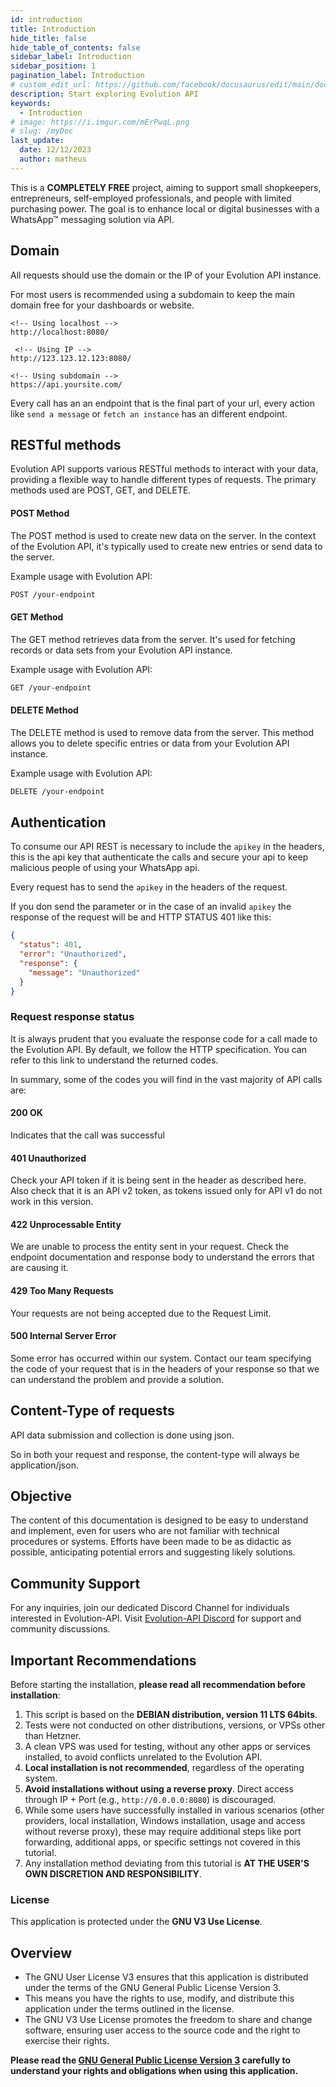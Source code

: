 ```yaml
---
id: introduction
title: Introduction
hide_title: false
hide_table_of_contents: false
sidebar_label: Introduction
sidebar_position: 1
pagination_label: Introduction
# custom_edit_url: https://github.com/facebook/docusaurus/edit/main/docs/api-doc-markdown.md
description: Start exploring Evolution API
keywords:
  - Introduction
# image: https://i.imgur.com/mErPwqL.png
# slug: /myDoc
last_update:
  date: 12/12/2023
  author: matheus
---
```


This is a **COMPLETELY FREE** project, aiming to support small shopkeepers, entrepreneurs, self-employed professionals, and people with limited purchasing power. The goal is to enhance local or digital businesses with a WhatsApp™ messaging solution via API.

## Domain

All requests should use the domain or the IP of your Evolution API instance.

For most users is recommended using a subdomain to keep the main domain free for your dashboards or website.

```plaintext
<!-- Using localhost -->
http://localhost:8080/

 <!-- Using IP -->
http://123.123.12.123:8080/

<!-- Using subdomain -->
https://api.yoursite.com/
```

Every call has an an endpoint that is the final part of your url, every action like `send a message` or `fetch an instance` has an different endpoint.

## RESTful methods

Evolution API supports various RESTful methods to interact with your data, providing a flexible way to handle different types of requests. The primary methods used are POST, GET, and DELETE.

#### POST Method

The POST method is used to create new data on the server. In the context of the Evolution API, it's typically used to create new entries or send data to the server.

Example usage with Evolution API:

```rest
POST /your-endpoint
```

#### GET Method

The GET method retrieves data from the server. It's used for fetching records or data sets from your Evolution API instance.

Example usage with Evolution API:

```rest
GET /your-endpoint
```

#### DELETE Method

The DELETE method is used to remove data from the server. This method allows you to delete specific entries or data from your Evolution API instance.

Example usage with Evolution API:

```rest
DELETE /your-endpoint
```

## Authentication

To consume our API REST is necessary to include the `apikey` in the headers, this is the api key that authenticate the calls and secure your api to keep malicious people of using your WhatsApp api.

Every request has to send the `apikey` in the headers of the request.

If you don send the parameter or in the case of an invalid `apikey` the response of the request will be and HTTP STATUS 401 like this:

```json showLineNumbers
{
  "status": 401,
  "error": "Unauthorized",
  "response": {
    "message": "Unauthorized"
  }
}
```

### Request response status

It is always prudent that you evaluate the response code for a call made to the Evolution API. By default, we follow the HTTP specification. You can refer to this link to understand the returned codes.

In summary, some of the codes you will find in the vast majority of API calls are:

#### 200 OK

Indicates that the call was successful

#### 401 Unauthorized

Check your API token if it is being sent in the header as described here. Also check that it is an API v2 token, as tokens issued only for API v1 do not work in this version.

#### 422 Unprocessable Entity

We are unable to process the entity sent in your request. Check the endpoint documentation and response body to understand the errors that are causing it.

#### 429 Too Many Requests

Your requests are not being accepted due to the Request Limit.

#### 500 Internal Server Error

Some error has occurred within our system. Contact our team specifying the code of your request that is in the headers of your response so that we can understand the problem and provide a solution.

## Content-Type of requests

API data submission and collection is done using json.

So in both your request and response, the content-type will always be application/json.

## Objective

The content of this documentation is designed to be easy to understand and implement, even for users who are not familiar with technical procedures or systems. Efforts have been made to be as didactic as possible, anticipating potential errors and suggesting likely solutions.

## Community Support

For any inquiries, join our dedicated Discord Channel for individuals interested in Evolution-API. Visit [Evolution-API Discord](https://evolution-api.com/discord) for support and community discussions.

## Important Recommendations

Before starting the installation, **please read all recommendation before installation**:

1. This script is based on the **DEBIAN distribution, version 11 LTS 64bits**.
2. Tests were not conducted on other distributions, versions, or VPSs other than Hetzner.
3. A clean VPS was used for testing, without any other apps or services installed, to avoid conflicts unrelated to the Evolution API.
4. **Local installation is not recommended**, regardless of the operating system.
5. **Avoid installations without using a reverse proxy**. Direct access through IP + Port (e.g., `http://0.0.0.0:8080`) is discouraged.
6. While some users have successfully installed in various scenarios (other providers, local installation, Windows installation, usage and access without reverse proxy), these may require additional steps like port forwarding, additional apps, or specific settings not covered in this tutorial.
7. Any installation method deviating from this tutorial is **AT THE USER'S OWN DISCRETION AND RESPONSIBILITY**.

### License

This application is protected under the **GNU V3 Use License**.

## Overview

- The GNU User License V3 ensures that this application is distributed under the terms of the GNU General Public License Version 3.
- This means you have the rights to use, modify, and distribute this application under the terms outlined in the license.
- The GNU V3 Use License promotes the freedom to share and change software, ensuring user access to the source code and the right to exercise their rights.

**Please read the [GNU General Public License Version 3](https://www.gnu.org/licenses/gpl-3.0.html) carefully to understand your rights and obligations when using this application.**
